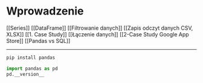 # Wprowadzenie

[[Series]]
[[DataFrame]]
[[Filtrowanie danych]]
[[Zapis odczyt danych CSV, XLSX]]
[[1. Case Study]]
[[Łączenie danych]]
[[2-Case Study Google App Store]]
[[Pandas vs SQL]]





---


```py
pip install pandas

import pandas as pd
pd.__version__
```










